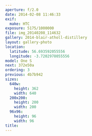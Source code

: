 ```yaml
---
aperture: f/2.0
date: 2014-02-08 11:46:33
exif:
  make: HTC
exposure: 5175/1000000
file: img_20140208_114632
gallery: 2014-blair-atholl-distillery
layout: gallery-photo
location:
  latitude: 56.693592055556
  longitude: -3.7202978055556
model: One S
next: 372e50a
ordering: 3
previous: 4b7b942
sizes:
  640w:
    height: 362
    width: 640
  200x200:
    height: 200
    width: 200
  96x96:
    height: 96
    width: 96
title: 
---
```

